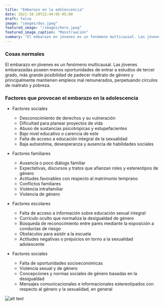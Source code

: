 ```yaml
---
title: "Embarazo en la adolescencia"
date: 2021-10-20T22:44:05-05:00
draft: false
image: "images/dos.jpeg"
featured_image: "/images/hero.jpeg"
featured_image_caption: "Menstruación"
summary: "El embarazo en jóvenes es un fenómeno multicausal. Las jóvenes embarazadas poseen menos oportunidades de entrar a estudios de tercer grado, más grande posibilidad de padecer maltrato de género y principalmente mantienen empleos mal remunerados, perpetuando círculos de maltrato y pobreza."
---
```

### Cosas normales
El embarazo en jóvenes es un fenómeno multicausal. Las jóvenes embarazadas poseen menos oportunidades de entrar a estudios de tercer grado, más grande posibilidad de padecer maltrato de género y principalmente mantienen empleos mal remunerados, perpetuando círculos de maltrato y pobreza.

### Factores que provocan el embarazo en la adolescencia
- Factores sociales
    - Desconocimiento de derechos y su vulneración
    - Dificultad para planear proyectos de vida
    - Abuso de sustancias psicotrópicas y estupefacientes
    - Bajo nivel educativo o carencia de este
    - Falta de acceso a educación integral de la sexualidad
    - Baja autoestima, desesperanza y ausencia de habilidades sociales

- Factores familiares
    - Ausencia o poco diálogo familiar
    - Expectativas, discursos y tratos que afianzan roles y estereotipos de género
    - Actitudes favorables con respecto al matrimonio temprano
    - Conflictos familiares
    - Violencia intrafamiliar
    - Violencia de género

- Factores escolares
    - Falta de acceso a información sobre educación sexual integral
    - Currículo oculto que normaliza la desigualdad de género
    - Búsqueda de reconocimiento entre pares mediante la exposición a conductas de riesgo
    - Obstáculos para asistir a la escuela
    - Actitudes negativas o prejuicios en torno a la sexualidad adolescente

- Factores sociales
    - Falta de oportunidades socioeconómicas
    - Violencia sexual y de género
    - Concepciones y normas sociales de género basadas en la desigualdad
    - Mensajes comunicacionales e informacionales estereotipados con respecto al género y la sexualidad, en general

![alt text](/images/dos.jpeg)
